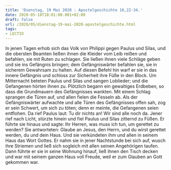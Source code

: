 ```yaml
---
title: 'Dienstag, 19 Mai 2020 : Apostelgeschichte 16,22-34.'
date: 2020-05-18T18:01:00.001+02:00
draft: false
url: /2020/05/dienstag-19-mai-2020-apostelgeschichte.html
tags: 
- LECTIO
---
```


In jenen Tagen erhob sich das Volk von Philippi gegen Paulus und Silas, und die obersten Beamten ließen ihnen die Kleider vom Leib reißen und befahlen, sie mit Ruten zu schlagen. Sie ließen ihnen viele Schläge geben und sie ins Gefängnis bringen; dem Gefängniswärter befahlen sie, sie in sicherem Gewahrsam zu halten. Auf diesen Befehl hin warf er sie in das innere Gefängnis und schloss zur Sicherheit ihre Füße in den Block. Um Mitternacht beteten Paulus und Silas und sangen Loblieder; und die Gefangenen hörten ihnen zu. Plötzlich begann ein gewaltiges Erdbeben, so dass die Grundmauern des Gefängnisses wankten. Mit einem Schlag sprangen die Türen auf, und allen fielen die Fesseln ab. Als der Gefängniswärter aufwachte und alle Türen des Gefängnisses offen sah, zog er sein Schwert, um sich zu töten; denn er meinte, die Gefangenen seien entflohen. Da rief Paulus laut: Tu dir nichts an! Wir sind alle noch da. Jener rief nach Licht, stürzte hinein und fiel Paulus und Silas zitternd zu Füßen. Er führte sie hinaus und sagte: Ihr Herren, was muss ich tun, um gerettet zu werden? Sie antworteten: Glaube an Jesus, den Herrn, und du wirst gerettet werden, du und dein Haus. Und sie verkündeten ihm und allen in seinem Haus das Wort Gottes. Er nahm sie in jener Nachtstunde bei sich auf, wusch ihre Striemen und ließ sich sogleich mit allen seinen Angehörigen taufen. Dann führte er sie in seine Wohnung hinauf, ließ ihnen den Tisch decken und war mit seinem ganzen Haus voll Freude, weil er zum Glauben an Gott gekommen war.